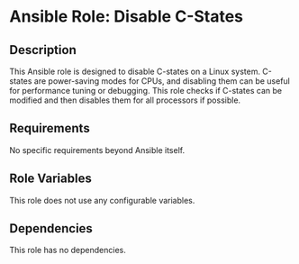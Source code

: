 # Ansible Role: Disable C-States

## Description

This Ansible role is designed to disable C-states on a Linux system. C-states are power-saving modes for CPUs, and disabling them can be useful for performance tuning or debugging. This role checks if C-states can be modified and then disables them for all processors if possible.

## Requirements

No specific requirements beyond Ansible itself.

## Role Variables

This role does not use any configurable variables.

## Dependencies

This role has no dependencies.